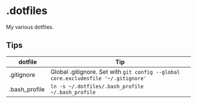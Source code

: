 # .dotfiles

My various dotfiles.

## Tips

| dotfile | Tip |
|---------|-----|
| .gitignore | Global .gitignore. Set with `git config --global core.excludesfile '~/.gitignore'` |
| .bash_profile | `ln -s ~/.dotfiles/.bash_profile ~/.bash_profile` |
